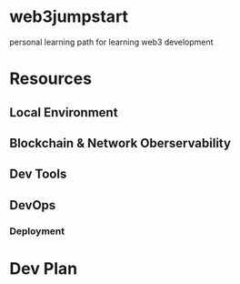 # web3jumpstart
personal learning path for learning web3 development
# Resources 
## Local Environment
## Blockchain & Network Oberservability 
## Dev Tools
## DevOps
### Deployment
# Dev Plan


